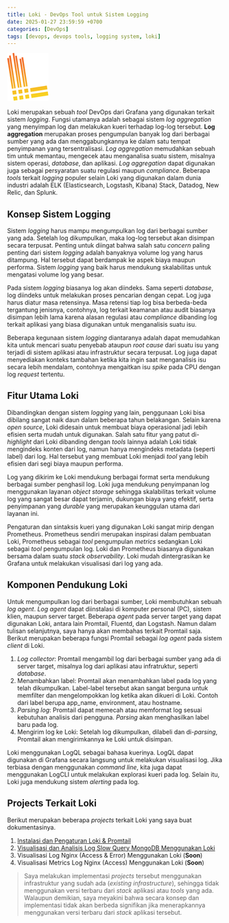 ```yaml
---
title: Loki - DevOps Tool untuk Sistem Logging
date: 2025-01-27 23:59:59 +0700
categories: [DevOps]
tags: [devops, devops tools, logging system, loki]
---
```


![Logo](/assets/img/posts/logo/logo-loki.svg)

Loki merupakan sebuah *tool* DevOps dari Grafana yang digunakan terkait sistem *logging*. Fungsi utamanya adalah sebagai sistem *log aggregation* yang menyimpan log dan melakukan kueri terhadap log-log tersebut. **Log aggregation** merupakan proses pengumpulan banyak log dari berbagai sumber yang ada dan menggabungkannya ke dalam satu tempat penyimpanan yang tersentralisasi. *Log aggregation* memudahkan sebuah tim untuk memantau, mengecek atau menganalisa suatu sistem, misalnya sistem operasi, *database*, dan aplikasi. *Log aggregation* dapat digunakan juga sebagai persyaratan suatu regulasi maupun *compliance*. Beberapa *tools* terkait *logging* populer selain Loki yang digunakan dalam dunia industri adalah ELK (Elasticsearch, Logstash, Kibana) Stack, Datadog, New Relic, dan Splunk.

## Konsep Sistem Logging

Sistem *logging* harus mampu mengumpulkan log dari berbagai sumber yang ada. Setelah log dikumpulkan, maka log-log tersebut akan disimpan secara terpusat. Penting untuk diingat bahwa salah satu *concern* paling penting dari sistem *logging* adalah banyaknya volume log yang harus ditampung. Hal tersebut dapat berdampak ke aspek biaya maupun performa. Sistem *logging* yang baik harus mendukung skalabilitas untuk mengatasi volume log yang besar.

Pada sistem *logging* biasanya log akan diindeks. Sama seperti *database*, log diindeks untuk melakukan proses pencarian dengan cepat. Log juga harus diatur masa retensinya. Masa retensi tiap log bisa berbeda-beda tergantung jenisnya, contohnya, log terkait keamanan atau audit biasanya disimpan lebih lama karena alasan regulasi atau *compliance* dibanding log terkait aplikasi yang biasa digunakan untuk menganalisis suatu isu.

Beberapa kegunaan sistem *logging* diantaranya adalah dapat memudahkan kita untuk mencari suatu penyebab ataupun *root cause* dari suatu isu yang terjadi di sistem aplikasi atau infrastruktur secara terpusat. Log juga dapat menyediakan konteks tambahan ketika kita ingin saat menganalisis isu secara lebih mendalam, contohnya mengaitkan isu *spike* pada CPU dengan log *request* tertentu.

## Fitur Utama Loki

Dibandingkan dengan sistem *logging* yang lain, penggunaan Loki bisa dibilang sangat naik daun dalam beberapa tahun belakangan. Selain karena *open source*, Loki didesain untuk membuat biaya operasional jadi lebih efisien serta mudah untuk digunakan. Salah satu fitur yang patut di-*highlight* dari Loki dibanding dengan *tools* lainnya adalah Loki tidak mengindeks konten dari log, namun hanya mengindeks metadata (seperti label) dari log. Hal tersebut yang membuat Loki menjadi *tool* yang lebih efisien dari segi biaya maupun performa.

Log yang dikirim ke Loki mendukung berbagai format serta mendukung berbagai sumber penghasil log. Loki juga mendukung penyimpanan log menggunakan layanan *object storage* sehingga skalabilitas terkait volume log yang sangat besar dapat terjamin, dukungan biaya yang efektif, serta penyimpanan yang *durable* yang merupakan keunggulan utama dari layanan ini.

Pengaturan dan sintaksis kueri yang digunakan Loki sangat mirip dengan Prometheus. Prometheus sendiri merupakan inspirasi dalam pembuatan Loki, Prometheus sebagai *tool* pengumpulan *metrics* sedangkan Loki sebagai *tool* pengumpulan log. Loki dan Prometheus biasanya digunakan bersama dalam suatu *stack observability*. Loki mudah dintergrasikan ke Grafana untuk melakukan visualisasi dari log yang ada.

## Komponen Pendukung Loki

Untuk mengumpulkan log dari berbagai sumber, Loki membutuhkan sebuah *log agent*. *Log agent* dapat diinstalasi di komputer personal (PC), sistem klien, maupun server target. Beberapa *agent* pada server target yang dapat digunakan Loki, antara lain Promtail, Fluentd, dan Logstash. Namun dalam tulisan selanjutnya, saya hanya akan membahas terkait Promtail saja. Berikut merupakan beberapa fungsi Promtail sebagai *log agent* pada sistem *client* di Loki.
1. *Log collector*: Promtail mengambil log dari berbagai sumber yang ada di server target, misalnya log dari aplikasi atau infratruktur, seperti *database*.
2. Menambahkan label: Promtail akan menambahkan label pada log yang telah dikumpulkan. Label-label tersebut akan sangat berguna untuk memfilter dan mengelompokkan log ketika akan dikueri di Loki. Contoh dari label berupa app_name, environment, atau hostname.
3. *Parsing log*: Promtail dapat memecah atau memformat log sesuai kebutuhan analisis dari pengguna. *Parsing* akan menghasilkan label baru pada log.
4. Mengirim log ke Loki: Setelah log dikumpulkan, dilabeli dan di-*parsing*, Promtail akan mengirimkannya ke Loki untuk disimpan.

Loki menggunakan LogQL sebagai bahasa kuerinya. LogQL dapat digunakan di Grafana secara langsung untuk melakukan visualisasi log. Jika terbiasa dengan menggunakan *command line*, kita juga dapat menggunakan LogCLI untuk melakukan explorasi kueri pada log. Selain itu, Loki juga mendukung sistem *alerting* pada log.

## Projects Terkait Loki

Berikut merupakan beberapa *projects* terkait Loki yang saya buat dokumentasinya.

1. [Instalasi dan Pengaturan Loki & Promtail](https://blog.aifajar.com/posts/instalasi-dan-pengaturan-loki-promtail/)
2. [Visualisasi dan Analisis Log Slow Query MongoDB Menggunakan Loki](https://blog.aifajar.com/posts/visualisasi-log-slow-query-mongodb-menggunakan-loki/)
3. Visualisasi Log Nginx (Access & Error) Menggunakan Loki (**Soon**)
4. Visualisasi Metrics Log Nginx (Access) Menggunakan Loki (**Soon**)

> Saya melakukan implementasi *projects* tersebut menggunakan infrastruktur yang sudah ada (*existing infrastructure*), sehingga tidak menggunakan versi terbaru dari *stack* aplikasi atau *tools* yang ada. Walaupun demikian, saya meyakini bahwa secara konsep dan implementasi tidak akan berbeda signifikan jika menerapkannya menggunakan versi terbaru dari *stack* aplikasi tersebut.